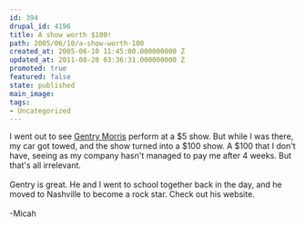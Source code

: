 ```yaml
---
id: 394
drupal_id: 4196
title: A show worth $100!
path: 2005/06/10/a-show-worth-100
created_at: 2005-06-10 11:45:00.000000000 Z
updated_at: 2011-08-20 03:36:31.000000000 Z
promoted: true
featured: false
state: published
main_image: 
tags:
- Uncategorized
---
```

I went out to see <a href="http://www.gentrymorris.com/">Gentry Morris</a> perform at a $5 show. But while I was there, my car got towed, and the show turned into a $100 show. A $100 that I don't have, seeing as my company hasn't managed to pay me after 4 weeks. But that's all irrelevant.<br /><br />Gentry is great. He and I went to school together back in the day, and he moved to Nashville to become a rock star. Check out his website.<br /><br />-Micah

